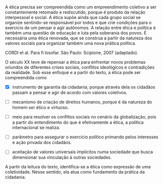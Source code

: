 

A ética precisa ser compreendida como um empreendimento coletivo a ser constantemente retomado e rediscutido, porque é produto da relação interpessoal e social. A ética supõe ainda que cada grupo social se organize sentindo-se responsável por todos e que crie condições para o exercício de um pensar e agir autônomos. A relação entre ética e política é também uma questão de educação e luta pela soberania dos povos. É necessária uma ética renovada, que se construa a partir da natureza dos valores sociais para organizar também uma nova prática política.

CORDI et al. Para fi losofar. São Paulo: Scipione, 2007 (adaptado).

O século XX teve de repensar a ética para enfrentar novos problemas oriundos de diferentes crises sociais, conflitos ideológicos e contradições da realidade. Sob esse enfoque e a partir do texto, a ética pode ser compreendida como



- [x] instrumento de garantia da cidadania, porque através dela os cidadãos passam a pensar e agir de acordo com valores coletivos.
- [ ] mecanismo de criação de direitos humanos, porque é da natureza do homem ser ético e virtuoso.
- [ ] meio para resolver os conflitos sociais no cenário da globalização, pois a partir do entendimento do que é efetivamente a ética, a política internacional se realiza.
- [ ] parâmetro para assegurar o exercício político primando pelos interesses e ação privada dos cidadãos.
- [ ] aceitação de valores universais implícitos numa sociedade que busca dimensionar sua vinculação à outras sociedades.


A partir da leitura do texto, identifica-se a ética como expressão de uma coletividade. Nesse sentido, ela atua como fundamento da prática da cidadania.

        